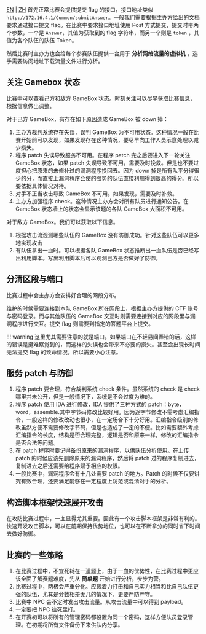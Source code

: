 [EN](./experience.md) | [ZH](./experience-zh.md)
首先正常比赛会提供提交 flag 的接口，接口地址类似 `http://172.16.4.1/Common/submitAnswer`。一般我们需要根据主办方给出的文档要求通过接口提交 flag。在比赛中要求接口地址使用 Post
方式提交，提交时带两个参数，一个是 `Answer`，其值为获取到的 flag 字符串，而另一个则是 `token` ，其值为各个队伍的队伍 Token。

然后比赛时主办方也会给每个参赛队伍提供一台用于 **分析网络流量的虚拟机** ，选手需要访问地址下载流量文件进行分析。

## 关注 Gamebox 状态

比赛中可以查看己方和敌方 GameBox 状态。时刻关注可以尽早获取比赛信息，根据信息做出调整。

对于己方 GameBox，有存在如下原因造成 GameBox 被 down 掉：

1.  主办方裁判系统存在失误，误判 GameBox 为不可用状态。这种情况一般在比赛开始前可以发现，如果发现存在这种情况，要尽早向工作人员示意处理以减少损失。
2.  程序 patch 失误导致服务不可用。在程序 patch 完之后要进入下一轮关注 GameBox 状态，如果 patch 失误导致不可用，需要及时挽救。但是也不要过度担心把原来的未修补过的漏洞程序换回去。因为 down
    掉是所有队平分得很少的分，而直接上漏洞程序会使的强势的队伍直接利用得到很高的得分。所以要依据具体情况对待。
3.  对手不正当攻击导致 GameBox 不可用。如果发现，需要及时补救。
4.  主办方加强程序 check。这种情况主办方会对所有队员进行通知公告。在 GameBox 状态墙上的状态会显示该题的各队 GameBox 大面积不可用。

对于敌方 GameBox。我们可以获取以下信息。

1.  根据攻击流观测哪些队伍的 GameBox 没有防御成功。针对这些队伍可以更多地实现攻击
2.  有队伍拿出一血时。可以根据各队 GameBox 状态推断出一血队伍是否已经写出利用脚本。写出利用脚本后可以观测己方是否做好了防御。

## 分清区段与端口

比赛过程中会主办方会安排好合理的网段分布。

维护的时候需要连接到本队 GameBox 所在网段上，根据主办方提供的 CTF 账号与密码登录。而与其他队伍的 GameBox 交互时则需要连接到对应的网段里与漏洞程序进行交互。提交 flag 则需要到指定的答题平台上提交。

!!! warning
    这里尤其需要注意的就是端口。如果端口在不轻易间弄错的话，这样的错误是挺难察觉到的，而这样的失误也会带来不必要的损失。甚至会出现长时间无法提交 flag 的致命情况。所以需要小心注意。

## 服务 patch 与防御

1.  程序 patch 要合理，符合裁判系统 check 条件。虽然系统的 check 是 check 哪里并未公开，但是一般情况下，系统是不会过度为难的。
2.  程序 patch 使用 IDA 进行修改，IDA 提供了三种方式的
    patch：byte，word，assemble.其中字节码修改比较好用。因为逐字节修改不需考虑汇编指令，一般这样的修改改动也很小，在一定场合下十分好用。汇编指令级别的修改虽然方便不需要修改字节码，但是也造成了一定的不便。比如需要额外考虑汇编指令的长度，结构是否合理完整，逻辑是否和原来一样，修改的汇编指令是否合法等问题。
3.  在 patch 程序时要记得备份原来的漏洞程序，以供队伍分析使用。在上传 patch 的时候应该先删除原来的漏洞程序，然后将 patch 过的程序复制进去，复制进去之后还需要给程序赋予相应的权限。
4.  一般比赛中，漏洞程序会有十几处需要 patch 的地方。Patch 的时候不仅要讲究有效合理，还要满足能够在一定程度上防范或混淆对手的分析。

## 构造脚本框架快速展开攻击

在攻防比赛过程中，一血显得尤其重要。因此有一个攻击脚本框架是非常有利的。快速开发攻击脚本，可以在前期保持优势地位，也可以在不断拿分的同时省下时间去做好防御。

## 比赛的一些策略

1.  在比赛过程中，不宜死耗在一道题上，由于一血的优势性，在比赛过程中更应该全面了解赛题难度，先从 **简单题** 开始进行分析，步步为营。
2.  比赛过程中，两极会严重分化。应该着力打击和自己实力相当和比自己队伍更强的队伍，尤其是分数相差无几的情况下，更要严防严守。
3.  比赛中 NPC 会不定时发出攻击流量。从攻击流量中可以得到 payload。
4.  一定要把 NPC 往死里打。
5.  在开赛初可以将所有的管理密码都设置为同一个密码，这样方便队员登录管理。在初期将所有文件备份下来供队内分享。
